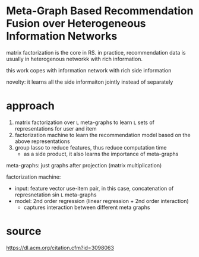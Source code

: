 # Meta-Graph Based Recommendation Fusion over Heterogeneous Information Networks

matrix factorization is the core in RS. in practice, recommendation data is usually in heterogenous networkk with rich information. 

this work copes with information network with rich side information

novelty: it learns all the side informaiton jointly instead of separately

# approach

1. matrix factorization over `L` meta-graphs to learn `L` sets of representations for user and item
2. factorization machine to learn the recommendation model based on the above representations
3. group lasso to reduce features, thus reduce computation time
   - as a side product, it also learns the importance of meta-graphs

meta-graphs: just graphs after projection (matrix multiplication)

factorization machine: 

- input: feature vector use-item pair, in this case, concatenation of represnetation sin `L` meta-graphs 
- model: 2nd order regression (linear regression + 2nd order interaction)
  - captures interaction between different meta graphs



# source

https://dl.acm.org/citation.cfm?id=3098063